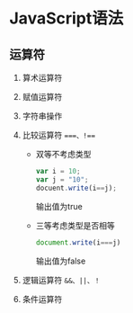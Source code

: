 # JavaScript语法

## 运算符

1. 算术运算符

2. 赋值运算符

3. 字符串操作

4. 比较运算符  `===、!==`

   * 双等不考虑类型

     ```javascript
     var i = 10;
     var j = "10";
     docuent.write(i==j);
     ```

     输出值为true

   * 三等考虑类型是否相等

     ```javascript
     document.write(i===j)
     ```

     输出值为false

5. 逻辑运算符 `&&、||、！`

6. 条件运算符